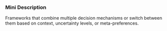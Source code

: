 ### Mini Description

Frameworks that combine multiple decision mechanisms or switch between them based on context, uncertainty levels, or meta-preferences.
